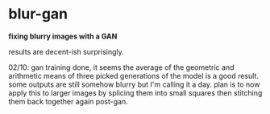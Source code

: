 # blur-gan
**fixing blurry images with a GAN**

results are decent-ish surprisingly.

02/10: gan training done, it seems the average of the geometric and arithmetic means of three picked generations of the model is a good result. some outputs are still somehow blurry but I'm calling it a day. plan is to now apply this to larger images by splicing them into small squares then stitching them back together again post-gan.
